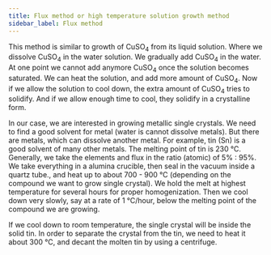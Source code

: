 ```yaml
---
title: Flux method or high temperature solution growth method
sidebar_label: Flux method
---
```


This method is similar to growth of CuSO<sub>4</sub> from its liquid solution.
Where we dissolve CuSO<sub>4</sub> in the water solution. We gradually add
CuSO<sub>4</sub> in the water. At one point we cannot add anymore
CuSO<sub>4</sub> once the solution becomes saturated. We can heat the solution,
and add more amount of CuSO<sub>4</sub>. Now if we allow the solution to cool
down, the extra amount of CuSO<sub>4</sub> tries to solidify. And if we allow
enough time to cool, they solidify in a crystalline form.

In our case, we are interested in growing metallic single crystals. We need to
find a good solvent for metal (water is cannot dissolve metals). But there are
metals, which can dissolve another metal. For example, tin (Sn) is a good
solvent of many other metals. The melting point of tin is 230&nbsp;°C.
Generally, we take the elements and flux in the ratio (atomic) of 5% : 95%. We
take everything in a alumina crucible, then seal in the vacuum inside a quartz
tube., and heat up to about 700 - 900&nbsp;°C (depending on the compound we want
to grow single crystal). We hold the melt at highest temperature for several
hours for proper homogenization. Then we cool down very slowly, say at a rate of
1&nbsp;°C/hour, below the melting point of the compound we are growing.

If we cool down to room temperature, the single crystal will be inside the solid
tin. In order to separate the crystal from the tin, we need to heat it about
300&nbsp;°C, and decant the molten tin by using  a centrifuge.
